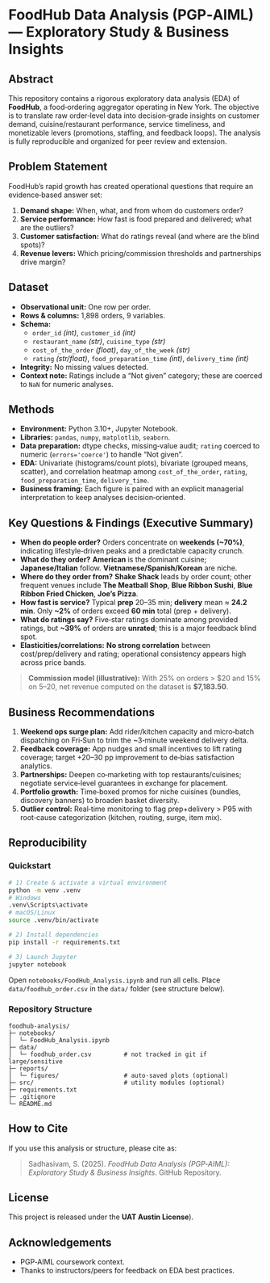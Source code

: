 # FoodHub Data Analysis (PGP‑AIML) — Exploratory Study & Business Insights

## Abstract
This repository contains a rigorous exploratory data analysis (EDA) of **FoodHub**, a food‑ordering aggregator operating in New York. The objective is to translate raw order‑level data into decision‑grade insights on customer demand, cuisine/restaurant performance, service timeliness, and monetizable levers (promotions, staffing, and feedback loops). The analysis is fully reproducible and organized for peer review and extension.

## Problem Statement
FoodHub’s rapid growth has created operational questions that require an evidence‑based answer set:
1) **Demand shape:** When, what, and from whom do customers order?  
2) **Service performance:** How fast is food prepared and delivered; what are the outliers?  
3) **Customer satisfaction:** What do ratings reveal (and where are the blind spots)?  
4) **Revenue levers:** Which pricing/commission thresholds and partnerships drive margin?

## Dataset
- **Observational unit:** One row per order.  
- **Rows & columns:** 1,898 orders, 9 variables.  
- **Schema:**  
  - `order_id` *(int)*, `customer_id` *(int)*  
  - `restaurant_name` *(str)*, `cuisine_type` *(str)*  
  - `cost_of_the_order` *(float)*, `day_of_the_week` *(str)*  
  - `rating` *(str/float)*, `food_preparation_time` *(int)*, `delivery_time` *(int)*  
- **Integrity:** No missing values detected.  
- **Context note:** Ratings include a “Not given” category; these are coerced to `NaN` for numeric analyses.

## Methods
- **Environment:** Python 3.10+, Jupyter Notebook.  
- **Libraries:** `pandas`, `numpy`, `matplotlib`, `seaborn`.  
- **Data preparation:** dtype checks, missing‑value audit; `rating` coerced to numeric (`errors='coerce'`) to handle “Not given”.  
- **EDA:** Univariate (histograms/count plots), bivariate (grouped means, scatter), and correlation heatmap among `cost_of_the_order`, `rating`, `food_preparation_time`, `delivery_time`.  
- **Business framing:** Each figure is paired with an explicit managerial interpretation to keep analyses decision‑oriented.

## Key Questions & Findings (Executive Summary)
- **When do people order?** Orders concentrate on **weekends (~70%)**, indicating lifestyle‑driven peaks and a predictable capacity crunch.  
- **What do they order?** **American** is the dominant cuisine; **Japanese/Italian** follow. **Vietnamese/Spanish/Korean** are niche.  
- **Where do they order from?** **Shake Shack** leads by order count; other frequent venues include **The Meatball Shop**, **Blue Ribbon Sushi**, **Blue Ribbon Fried Chicken**, **Joe’s Pizza**.  
- **How fast is service?** Typical **prep** 20–35 min; **delivery** mean ≈ **24.2 min**. Only **~2%** of orders exceed **60 min** total (prep + delivery).  
- **What do ratings say?** Five‑star ratings dominate among provided ratings, but **~39%** of orders are **unrated**; this is a major feedback blind spot.  
- **Elasticities/correlations:** **No strong correlation** between cost/prep/delivery and rating; operational consistency appears high across price bands.

> **Commission model (illustrative):** With 25% on orders > $20 and 15% on $5–$20, net revenue computed on the dataset is **$7,183.50**.

## Business Recommendations
1. **Weekend ops surge plan:** Add rider/kitchen capacity and micro‑batch dispatching on Fri‑Sun to trim the ~3‑minute weekend delivery delta.  
2. **Feedback coverage:** App nudges and small incentives to lift rating coverage; target +20–30 pp improvement to de‑bias satisfaction analytics.  
3. **Partnerships:** Deepen co‑marketing with top restaurants/cuisines; negotiate service‑level guarantees in exchange for placement.  
4. **Portfolio growth:** Time‑boxed promos for niche cuisines (bundles, discovery banners) to broaden basket diversity.  
5. **Outlier control:** Real‑time monitoring to flag prep+delivery > P95 with root‑cause categorization (kitchen, routing, surge, item mix).

## Reproducibility
### Quickstart
```bash
# 1) Create & activate a virtual environment
python -m venv .venv
# Windows
.venv\Scripts\activate
# macOS/Linux
source .venv/bin/activate

# 2) Install dependencies
pip install -r requirements.txt

# 3) Launch Jupyter
jupyter notebook
```

Open `notebooks/FoodHub_Analysis.ipynb` and run all cells. Place `data/foodhub_order.csv` in the `data/` folder (see structure below).

### Repository Structure
```
foodhub-analysis/
├─ notebooks/
│  └─ FoodHub_Analysis.ipynb
├─ data/
│  └─ foodhub_order.csv         # not tracked in git if large/sensitive
├─ reports/
│  └─ figures/                  # auto-saved plots (optional)
├─ src/                         # utility modules (optional)
├─ requirements.txt
├─ .gitignore
└─ README.md
```

## How to Cite
If you use this analysis or structure, please cite as:
> Sadhasivam, S. (2025). *FoodHub Data Analysis (PGP‑AIML): Exploratory Study & Business Insights*. GitHub Repository.

## License
This project is released under the **UAT Austin License**).

## Acknowledgements
- PGP‑AIML coursework context.  
- Thanks to instructors/peers for feedback on EDA best practices.
